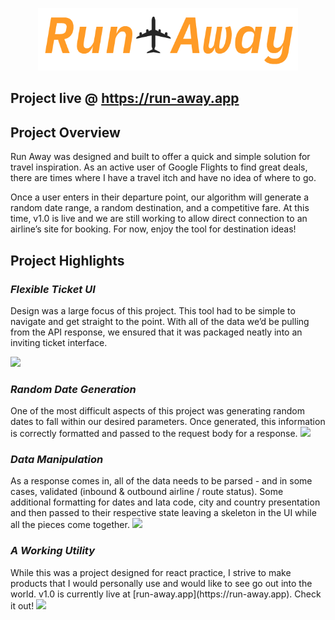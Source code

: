 <p align="center">
<img height="100" src="https://github.com/sethayotte/run-away/blob/main/src/assets/RunAwayLogo.png">
</p>

## Project live @ https://run-away.app


## Project Overview
<p>
  Run Away was designed and built to offer a quick and simple solution for travel inspiration. As an active user of Google Flights to find great deals, there are times where I have a travel itch and have no idea of where to go.

Once a user enters in their departure point, our algorithm will generate a random date range, a random destination, and a competitive fare. At this time, v1.0 is live and we are still working to allow direct connection to an airline’s site for booking. For now, enjoy the tool for destination ideas!
</p>

## Project Highlights

### *Flexible Ticket UI*
<p>
Design was a large focus of this project. This tool had to be simple to navigate and get straight to the point. With all of the data we’d be pulling from the API response, we ensured that it was packaged neatly into an inviting ticket interface.
  </p>

<img height="400" src="https://sethmitchell.dev/static/media/RunAway_ProjectTiles-01.5cfd934f.png">


### *Random Date Generation*
<p>
One of the most difficult aspects of this project was generating random dates to fall within our desired parameters. Once generated, this information is correctly formatted and passed to the request body for a response.

<img height="400" src="https://sethmitchell.dev/static/media/RunAway_ProjectTiles-02.2a808700.png">
</p>

### *Data Manipulation*
<p>
As a response comes in, all of the data needs to be parsed - and in some cases, validated (inbound & outbound airline / route status). Some additional formatting for dates and Iata code, city and country presentation and then passed to their respective state leaving a skeleton in the UI while all the pieces come together.

<img height="400" src="https://sethmitchell.dev/static/media/RunAway_ProjectTiles-03.bc923bcc.png">
</p>

### *A Working Utility*
<p>
While this was a project designed for react practice, I strive to make products that I would personally use and would like to see go out into the world. v1.0 is currently live at [run-away.app](https://run-away.app). Check it out!

<img height="400" src="https://sethmitchell.dev/static/media/RunAway_ProjectTiles-04.6c1fece9.png">
</p>
